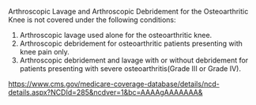 Arthroscopic Lavage and Arthroscopic Debridement for the Osteoarthritic Knee is not covered under the following conditions:
1. Arthroscopic lavage used alone for the osteoarthritic knee.
2. Arthroscopic debridement for osteoarthritic patients presenting with knee pain only.
3. Arthroscopic debridement and lavage with or without debridement for patients presenting with severe osteoarthritis(Grade III or Grade IV).


https://www.cms.gov/medicare-coverage-database/details/ncd-details.aspx?NCDId=285&ncdver=1&bc=AAAAgAAAAAAA&
